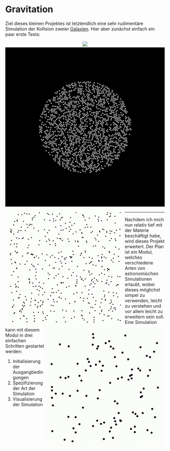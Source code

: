 # Gravitation

Ziel dieses kleinen Projektes ist letztendlich eine sehr rudimentäre Simulation der Kollision zweier [Galaxien](https://en.wikipedia.org/wiki/Spiral_galaxy). Hier aber zunächst einfach ein paar erste Tests:

<div align="center">
<img src="./abb/happy3.gif"></img>
</div>

<div align="center">
<img src="./abb/animation9.gif"></img>
</div>

<div align="center">
<img src="./abb/animation.gif" align="left"></img>
<img src="./abb/animation2.gif" align="right"></img>
</div>

---

Nachdem ich mich nun relativ tief mit der Materie beschäftigt habe, wird dieses Projekt erweitert.
Der Plan ist ein Modul, welches verschiedene Arten von astronomischen Simulationen erlaubt, wobei dieses möglichst simpel zu verwenden, leicht zu verstehen und vor allem leicht zu erweitern sein soll. Eine Simulation kann mit diesem Modul in drei einfachen Schritten gestartet werden:

1. Initialisierung der Ausgangbedingungen
2. Spezifizierung der Art der Simulation
3. Visualisierung der Simulation

